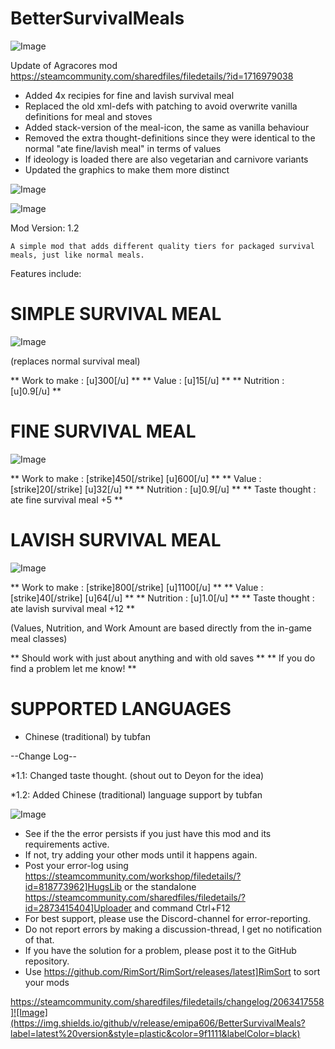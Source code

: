 # BetterSurvivalMeals

![Image](https://i.imgur.com/buuPQel.png)

Update of Agracores mod 
https://steamcommunity.com/sharedfiles/filedetails/?id=1716979038

- Added 4x recipies for fine and lavish survival meal
- Replaced the old xml-defs with patching to avoid overwrite vanilla definitions for meal and stoves
- Added stack-version of the meal-icon, the same as vanilla behaviour
- Removed the extra thought-definitions since they were identical to the normal "ate fine/lavish meal" in terms of values
- If ideology is loaded there are also vegetarian and carnivore variants
- Updated the graphics to make them more distinct

![Image](https://i.imgur.com/pufA0kM.png)

	
![Image](https://i.imgur.com/Z4GOv8H.png)


Mod Version: 1.2
	
	A simple mod that adds different quality tiers for packaged survival meals, just like normal meals.

Features include:

#  SIMPLE SURVIVAL MEAL 

![Image]( https://imgur.com/eaMESi9.png )

(replaces normal survival meal)

** Work to make : [u]300[/u] **
** Value : [u]15[/u] **
** Nutrition : [u]0.9[/u] **

#  FINE SURVIVAL MEAL 

![Image]( https://imgur.com/eleUy2e.png )


** Work to make : [strike]450[/strike] [u]600[/u] **
** Value : [strike]20[/strike] [u]32[/u] **
** Nutrition : [u]0.9[/u] **
** Taste thought : ate fine survival meal +5 **

#  LAVISH SURVIVAL MEAL 

![Image]( https://imgur.com/1iev3u9.png )


** Work to make : [strike]800[/strike] [u]1100[/u] **
** Value : [strike]40[/strike] [u]64[/u] **
** Nutrition : [u]1.0[/u] **
** Taste thought : ate lavish survival meal +12 **

(Values, Nutrition, and Work Amount are based directly from the in-game meal classes)

** Should work with just about anything and with old saves **
** If you do find a problem let me know! **

#  SUPPORTED LANGUAGES 
 


- Chinese (traditional) by tubfan





--Change Log--

*1.1: Changed taste thought. (shout out to Deyon for the idea)

*1.2: Added Chinese (traditional) language support by tubfan

![Image](https://i.imgur.com/PwoNOj4.png)



-  See if the the error persists if you just have this mod and its requirements active.
-  If not, try adding your other mods until it happens again.
-  Post your error-log using https://steamcommunity.com/workshop/filedetails/?id=818773962]HugsLib or the standalone https://steamcommunity.com/sharedfiles/filedetails/?id=2873415404]Uploader and command Ctrl+F12
-  For best support, please use the Discord-channel for error-reporting.
-  Do not report errors by making a discussion-thread, I get no notification of that.
-  If you have the solution for a problem, please post it to the GitHub repository.
-  Use https://github.com/RimSort/RimSort/releases/latest]RimSort to sort your mods



https://steamcommunity.com/sharedfiles/filedetails/changelog/2063417558]![Image](https://img.shields.io/github/v/release/emipa606/BetterSurvivalMeals?label=latest%20version&style=plastic&color=9f1111&labelColor=black)


